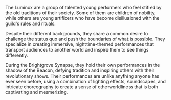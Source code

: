  The Luminox are a group of talented young performers who feel stifled by the old traditions of their society. Some of them are children of nobility, while others are young artificers who have become disillusioned with the guild's rules and rituals.

Despite their different backgrounds, they share a common desire to challenge the status quo and push the boundaries of what is possible. They specialize in creating immersive, nighttime-themed performances that transport audiences to another world and inspire them to see things differently.

During the Brightgrove Synapse, they hold their own performances in the shadow of the Beacon, defying tradition and inspiring others with their revolutionary shows. Their performances are unlike anything anyone has ever seen before, using a combination of lighting effects, soundscapes, and intricate choreography to create a sense of otherworldliness that is both captivating and mesmerizing.